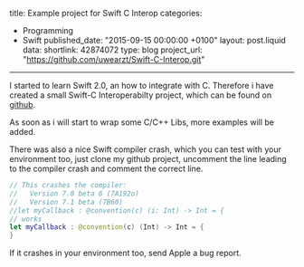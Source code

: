 title: Example project for Swift C Interop
categories:
  - Programming
  - Swift
published_date: "2015-09-15 00:00:00 +0100"
layout: post.liquid
data:
  shortlink: 42874072
  type: blog
  project_url: "https://github.com/uwearzt/Swift-C-Interop.git"
---
I started to learn Swift 2.0, an how to integrate with C. Therefore i have created a small Swift-C Interoperabilty 
project, which can be found on [github](https://github.com/uwearzt/Swift-C-Interop.git).

As soon as i will start to wrap some C/C++ Libs, more examples will be added.

There was also a nice Swift compiler crash, which you can test with your environment too, just clone my github
project, uncomment the line leading to the compiler crash and comment the correct line.

<!-- more -->

```swift
// This crashes the compiler: 
//   Version 7.0 beta 6 (7A192o)
//   Version 7.1 beta (7B60)
//let myCallback : @convention(c) (i: Int) -> Int = {
// works
let myCallback : @convention(c) (Int) -> Int = {
}
```

If it crashes in your environment too, send Apple a bug report.
